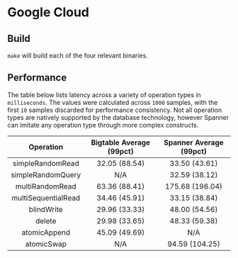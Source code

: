 # Google Cloud

## Build
`make` will build each of the four relevant binaries.

## Performance
The table below lists latency across a variety of operation types in `milliseconds`. The values were calculated across `1000` samples, with the first `10` samples discarded for performance consistency. Not all operation types are natively supported by the database technology, however Spanner can imitate any operation type through more complex constructs.

| Operation           | Bigtable Average (99pct) | Spanner Average (99pct)
| :-----------------: | :----------------------: | :---------------------:
| simpleRandomRead    | 32.05 (88.54)            | 33.50 (43.61)
| simpleRandomQuery   | N/A                      | 32.59 (38.12)
| multiRandomRead     | 63.36 (88.41)            | 175.68 (196.04)
| multiSequentialRead | 34.46 (45.91)            | 33.15 (38.84)
| blindWrite          | 29.96 (33.33)            | 48.00 (54.56)
| delete              | 29.98 (33.65)            | 48.33 (59.38)
| atomicAppend        | 45.09 (49.69)            | N/A
| atomicSwap          | N/A                      | 94.59 (104.25)

